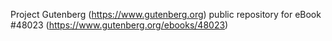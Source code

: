 Project Gutenberg (https://www.gutenberg.org) public repository for eBook #48023 (https://www.gutenberg.org/ebooks/48023)

